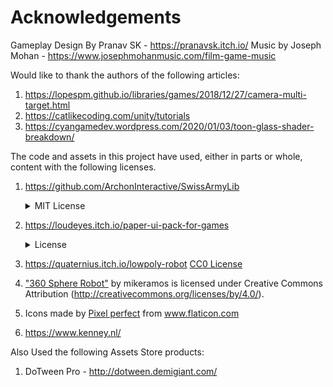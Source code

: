 # Acknowledgements

Gameplay Design By Pranav SK - https://pranavsk.itch.io/
Music by Joseph Mohan - https://www.josephmohanmusic.com/film-game-music

Would like to thank the authors of the following articles:

1. https://lopespm.github.io/libraries/games/2018/12/27/camera-multi-target.html
2. https://catlikecoding.com/unity/tutorials
3. https://cyangamedev.wordpress.com/2020/01/03/toon-glass-shader-breakdown/

The code and assets in this project have used, either in parts or whole, content with the following licenses.

1. https://github.com/ArchonInteractive/SwissArmyLib
    <details>
    <summary>MIT License</summary>

    Copyright (c) 2017 archoninteractive

    Permission is hereby granted, free of charge, to any person obtaining a copy
    of this software and associated documentation files (the "Software"), to deal
    in the Software without restriction, including without limitation the rights
    to use, copy, modify, merge, publish, distribute, sublicense, and/or sell
    copies of the Software, and to permit persons to whom the Software is
    furnished to do so, subject to the following conditions:

    The above copyright notice and this permission notice shall be included in all
    copies or substantial portions of the Software.

    THE SOFTWARE IS PROVIDED "AS IS", WITHOUT WARRANTY OF ANY KIND, EXPRESS OR
    IMPLIED, INCLUDING BUT NOT LIMITED TO THE WARRANTIES OF MERCHANTABILITY,
    FITNESS FOR A PARTICULAR PURPOSE AND NONINFRINGEMENT. IN NO EVENT SHALL THE
    AUTHORS OR COPYRIGHT HOLDERS BE LIABLE FOR ANY CLAIM, DAMAGES OR OTHER
    LIABILITY, WHETHER IN AN ACTION OF CONTRACT, TORT OR OTHERWISE, ARISING FROM,
    OUT OF OR IN CONNECTION WITH THE SOFTWARE OR THE USE OR OTHER DEALINGS IN THE
    SOFTWARE.
    <details>

2. https://loudeyes.itch.io/paper-ui-pack-for-games
    <details>
    <summary>License</summary>

    ![license](Assets/Thirdparty/PaperUIKit/License.jpg)
    <details>

3. https://quaternius.itch.io/lowpoly-robot [CC0 License](https://creativecommons.org/publicdomain/zero/1.0/)

3. ["360 Sphere Robot"](https://skfb.ly/6V8Rz) by mikeramos is licensed under Creative Commons Attribution (http://creativecommons.org/licenses/by/4.0/).

3. <div>Icons made by <a href="https://icon54.com/" title="Pixel perfect">Pixel perfect</a> from <a href="https://www.flaticon.com/" title="Flaticon">www.flaticon.com</a></div>
5. https://www.kenney.nl/

Also Used the following Assets Store products: 

1. DoTween Pro - http://dotween.demigiant.com/